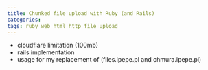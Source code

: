 ```yaml
---
title: Chunked file upload with Ruby (and Rails)
categories: 
tags: ruby web html http file upload
---
```


 * cloudflare limitation (100mb)
 * rails implementation
 * usage for my replacement of (files.ipepe.pl and chmura.ipepe.pl)
